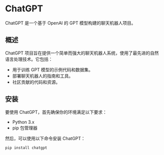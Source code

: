 # ChatGPT

ChatGPT 是一个基于 OpenAI 的 GPT 模型构建的聊天机器人项目。

## 概述

ChatGPT 项目旨在提供一个简单而强大的聊天机器人系统，使用了最先进的自然语言处理技术。它包括：

- 用于训练 GPT 模型的示例代码和数据集。
- 部署聊天机器人的指南和工具。
- 社区贡献的代码和资源。

## 安装

要使用 ChatGPT，首先确保你的环境满足以下要求：

- Python 3.x
- pip 包管理器

然后，可以使用以下命令安装 ChatGPT：

```bash
pip install chatgpt
